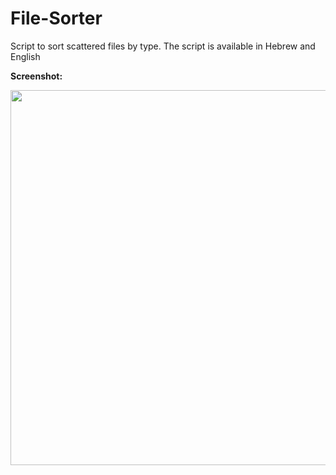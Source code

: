 # File-Sorter
Script to sort scattered files by type.
The script is available in Hebrew and English

**Screenshot:**
<div id="header" align="center">
  <img src="https://user-images.githubusercontent.com/95597943/185516702-db03f12d-d202-466d-9211-f13813bd5736.png" width="600"/>

</div>
